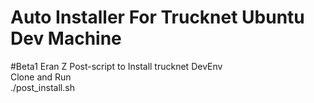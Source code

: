 # Auto Installer For Trucknet Ubuntu Dev Machine
#Beta1 Eran Z
Post-script to Install trucknet DevEnv <br>
Clone and Run <br>
./post_install.sh
